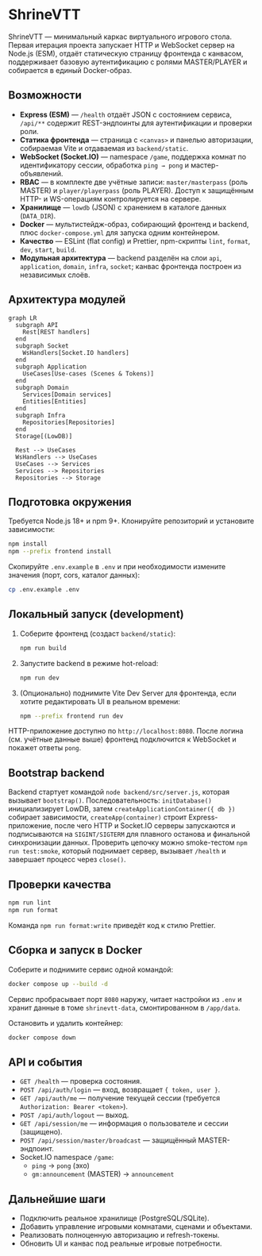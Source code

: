# ShrineVTT

ShrineVTT — минимальный каркас виртуального игрового стола. Первая итерация проекта запускает HTTP и WebSocket сервер на Node.js (ESM), отдаёт статическую страницу фронтенда с канвасом, поддерживает базовую аутентификацию с ролями MASTER/PLAYER и собирается в единый Docker-образ.

## Возможности

- **Express (ESM)** — `/health` отдаёт JSON с состоянием сервиса, `/api/**` содержит REST-эндпоинты для аутентификации и проверки роли.
- **Статика фронтенда** — страница с `<canvas>` и панелью авторизации, собираемая Vite и отдаваемая из `backend/static`.
- **WebSocket (Socket.IO)** — namespace `/game`, поддержка комнат по идентификатору сессии, обработка `ping → pong` и мастер-объявлений.
- **RBAC** — в комплекте две учётные записи: `master/masterpass` (роль MASTER) и `player/playerpass` (роль PLAYER). Доступ к защищённым HTTP- и WS-операциям контролируется на сервере.
- **Хранилище** — `lowdb` (JSON) с хранением в каталоге данных (`DATA_DIR`).
- **Docker** — мультистейдж-образ, собирающий фронтенд и backend, плюс `docker-compose.yml` для запуска одним контейнером.
- **Качество** — ESLint (flat config) и Prettier, npm-скрипты `lint`, `format`, `dev`, `start`, `build`.
- **Модульная архитектура** — backend разделён на слои `api`, `application`, `domain`, `infra`, `socket`; канвас фронтенда построен из независимых слоёв.

## Архитектура модулей

```mermaid
graph LR
  subgraph API
    Rest[REST handlers]
  end
  subgraph Socket
    WsHandlers[Socket.IO handlers]
  end
  subgraph Application
    UseCases[Use-cases (Scenes & Tokens)]
  end
  subgraph Domain
    Services[Domain services]
    Entities[Entities]
  end
  subgraph Infra
    Repositories[Repositories]
  end
  Storage[(LowDB)]

  Rest --> UseCases
  WsHandlers --> UseCases
  UseCases --> Services
  Services --> Repositories
  Repositories --> Storage
```

## Подготовка окружения

Требуется Node.js 18+ и npm 9+. Клонируйте репозиторий и установите зависимости:

```bash
npm install
npm --prefix frontend install
```

Скопируйте `.env.example` в `.env` и при необходимости измените значения (порт, cors, каталог данных):

```bash
cp .env.example .env
```

## Локальный запуск (development)

1. Соберите фронтенд (создаст `backend/static`):
   ```bash
   npm run build
   ```
2. Запустите backend в режиме hot-reload:
   ```bash
   npm run dev
   ```
3. (Опционально) поднимите Vite Dev Server для фронтенда, если хотите редактировать UI в реальном времени:
   ```bash
   npm --prefix frontend run dev
   ```

HTTP-приложение доступно по `http://localhost:8080`. После логина (см. учётные данные выше) фронтенд подключится к WebSocket и покажет ответы `pong`.

## Bootstrap backend

Backend стартует командой `node backend/src/server.js`, которая вызывает `bootstrap()`. Последовательность: `initDatabase()` инициализирует LowDB, затем `createApplicationContainer({ db })` собирает зависимости, `createApp(container)` строит Express-приложение, после чего HTTP и Socket.IO серверы запускаются и подписываются на `SIGINT/SIGTERM` для плавного останова и финальной синхронизации данных. Проверить цепочку можно smoke-тестом `npm run test:smoke`, который поднимает сервер, вызывает `/health` и завершает процесс через `close()`.

## Проверки качества

```bash
npm run lint
npm run format
```

Команда `npm run format:write` приведёт код к стилю Prettier.

## Сборка и запуск в Docker

Соберите и поднимите сервис одной командой:

```bash
docker compose up --build -d
```

Сервис пробрасывает порт `8080` наружу, читает настройки из `.env` и хранит данные в томе `shrinevtt-data`, смонтированном в `/app/data`.

Остановить и удалить контейнер:

```bash
docker compose down
```

## API и события

- `GET /health` — проверка состояния.
- `POST /api/auth/login` — вход, возвращает `{ token, user }`.
- `GET /api/auth/me` — получение текущей сессии (требуется `Authorization: Bearer <token>`).
- `POST /api/auth/logout` — выход.
- `GET /api/session/me` — информация о пользователе и сессии (защищено).
- `POST /api/session/master/broadcast` — защищённый MASTER-эндпоинт.
- Socket.IO namespace `/game`:
  - `ping` → `pong` (эхо)
  - `gm:announcement` (MASTER) → `announcement`

## Дальнейшие шаги

- Подключить реальное хранилище (PostgreSQL/SQLite).
- Добавить управление игровыми комнатами, сценами и объектами.
- Реализовать полноценную авторизацию и refresh-токены.
- Обновить UI и канвас под реальные игровые потребности.
